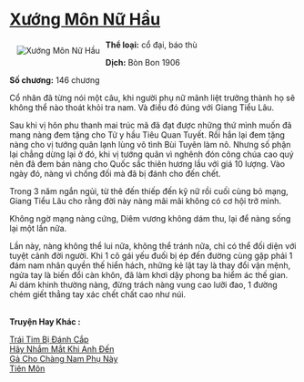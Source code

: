 <a href="https://utruyen.com/xuong-mon-nu-hau/13527/" title="Xướng Môn Nữ Hầu"><h1>Xướng Môn Nữ Hầu</h1></a><div style="display:table"><img align="right" style="float: left; padding: 10px;" src="https://utruyen.com/images/story/200x260/xuong-mon-nu-hau.jpg" alt="Xướng Môn Nữ Hầu"><b>Thể loại:</b> cổ đại, báo thù<p></p><b>Dịch:</b> Bòn Bon 1906<p></p><b>Số chương:</b> 146 chương<p></p>Cổ nhân đã từng nói một câu, khi người phụ nữ mãnh liệt trưởng thành họ sẽ không thể nào thoát khỏi tra nam. Và điều đó đúng với Giang Tiểu Lâu.<p></p>Sau khi vị hôn phu thanh mai trúc mã đã đạt được những thứ mình muốn đã mang nàng đem tặng cho Tử y hầu Tiêu Quan Tuyết. Rồi hắn lại đem tặng nàng cho vị tướng quân lạnh lùng vô tình Bùi Tuyên làm nô. Nhưng số phận lại chẳng dừng lại ở đó, khi vị tướng quân vì nghênh đón công chúa cao quý nên đã đem bán nàng cho Quốc sắc thiên hương lầu với giá 10 lượng. Vào ngày đó, nàng vì chống đối mà đã bị đánh cho đến chết.<p></p>Trong 3 năm ngắn ngủi, từ thê đến thiếp đến kỹ nữ rồi cuối cùng bỏ mạng, Giang Tiểu Lâu cho rằng đời này nàng mãi mãi không có cơ hội trở mình.<p></p>Không ngờ mạng nàng cứng, Diêm vương không dám thu, lại để nàng sống lại một lần nữa. <p></p>Lần này, nàng không thể lui nữa, không thể tránh nữa, chỉ có thể đối diện với tuyệt cảnh đời người. Khi 1 cô gái yếu đuối bị ép đến đường cùng gặp phải 1 đám nam nhân quyền thế hiển hách, những kẻ lật tay là thay đổi vận mệnh, ngửa tay là biến đổi càn khôn, đã làm khơi dậy phong ba hiểm ác thế gian. Ai dám khinh thường nàng, đừng trách nàng vung cao lưỡi đao, 1 đường chém giết thẳng tay xác chết chất cao như núi.</div><p><br><b>Truyện Hay Khác :</b></p><a href="https://utruyen.com/trai-tim-bi-danh-cap/16615/" alt="Trái Tim Bị Đánh Cắp">Trái Tim Bị Đánh Cắp</a><br/><a href="https://github.com/quanluxury/truyenhot/tree/master/truyenhay/2263/" alt="Hãy Nhắm Mắt Khi Anh Đến">Hãy Nhắm Mắt Khi Anh Đến</a><br/><a href="https://truyenngontinhay.wordpress.com/2019/10/03/ga-cho-chang-nam-phu-nay/" alt="Gả Cho Chàng Nam Phụ Này">Gả Cho Chàng Nam Phụ Này</a><br/><a href="https://github.com/quanluxury/truyenhot/tree/master/truyenhay/17604/" alt="Tiên Môn">Tiên Môn</a><br/>